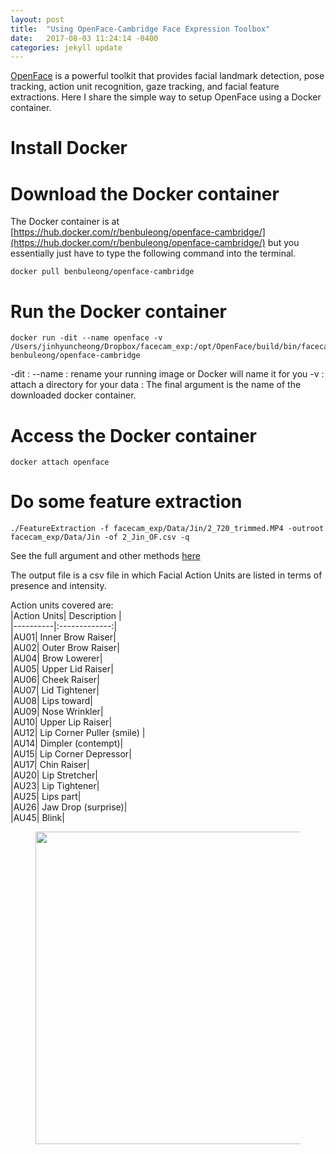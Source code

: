 ```yaml
---
layout: post
title:  "Using OpenFace-Cambridge Face Expression Toolbox"
date:   2017-08-03 11:24:14 -0400
categories: jekyll update
---
```

[OpenFace](https://github.com/TadasBaltrusaitis/OpenFace) is a powerful toolkit that provides facial landmark detection, pose tracking, action unit recognition, gaze tracking, and facial feature extractions. Here I share the simple way to setup OpenFace using a Docker container. 

# Install Docker 

# Download the Docker container 
The Docker container is at [https://hub.docker.com/r/benbuleong/openface-cambridge/](https://hub.docker.com/r/benbuleong/openface-cambridge/) but you essentially just have to type the following command into the terminal.
```
docker pull benbuleong/openface-cambridge
```


# Run the Docker container
```
docker run -dit --name openface -v /Users/jinhyuncheong/Dropbox/facecam_exp:/opt/OpenFace/build/bin/facecam_exp benbuleong/openface-cambridge

```
-dit : 
--name : rename your running image or Docker will name it for you
-v : attach a directory for your data <Your Path>:<Docker Path>
The final argument is the name of the downloaded docker container. 


# Access the Docker container
```
docker attach openface
```

# Do some feature extraction 
```
./FeatureExtraction -f facecam_exp/Data/Jin/2_720_trimmed.MP4 -outroot facecam_exp/Data/Jin -of 2_Jin_OF.csv -q
```
See the full argument and other methods [here](https://github.com/TadasBaltrusaitis/OpenFace/wiki/Command-line-arguments)

The output file is a csv file in which Facial Action Units are listed in terms of presence and intensity. 

Action units covered are:   
|Action Units| Description |  
|----------|:-------------:|  
|AU01| Inner Brow Raiser|  
|AU02| Outer Brow Raiser|  
|AU04| Brow Lowerer|   
|AU05| Upper Lid Raiser|  
|AU06| Cheek Raiser|  
|AU07| Lid Tightener|  
|AU08| Lips toward|  
|AU09| Nose Wrinkler|  
|AU10| Upper Lip Raiser|  
|AU12| Lip Corner Puller (smile) |  
|AU14| Dimpler (contempt)|  
|AU15| Lip Corner Depressor|  
|AU17| Chin Raiser|  
|AU20| Lip Stretcher|  
|AU23| Lip Tightener|  
|AU25| Lips part|  
|AU26| Jaw Drop (surprise)|  
|AU45| Blink|  

<figure>
  <img src="http://what-when-how.com/wp-content/uploads/2012/06/tmp7527313.png
" width="500">
</figure>



